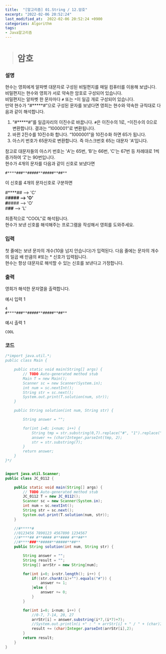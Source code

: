 ```yaml
---
title:  "[알고리즘] 01.String / 12.암호"
excerpt: "2022-02-06 20:52:24"
last_modified_at:  2022-02-06 20:52:24 +0900
categories: Algorithm
tags:
- Java알고리즘
---
```


># 암호  

### 설명  

현수는 영희에게 알파벳 대문자로 구성된 비밀편지를 매일 컴퓨터를 이용해 보냅니다.  
비밀편지는 현수와 영희가 서로 약속한 암호로 구성되어 있습니다.  
비밀편지는 알파벳 한 문자마다 `#` 또는 `*`이 일곱 개로 구성되어 있습니다.  
만약 현수가 “#*****#”으로 구성된 문자를 보냈다면 영희는 현수와 약속한 규칙대로 다음과 같이 해석합니다.  

1. “#*****#”를 일곱자리의 이진수로 바꿉니다. `#`은 이진수의 1로, `*`이진수의 0으로 변환합니다. 결과는 “1000001”로 변환됩니다.  
2. 바뀐 2진수를 10진수화 합니다. “1000001”을 10진수화 하면 65가 됩니다.  
3. 아스키 번호가 65문자로 변환합니다. 즉 아스크번호 65는 대문자 'A'입니다.  

참고로 대문자들의 아스키 번호는 'A'는 65번, ‘B'는 66번, ’C'는 67번 등 차례대로 1씩 증가하여 ‘Z'는 90번입니다.  
현수가 4개의 문자를 다음과 같이 신호로 보냈다면

`#****###**#####**#####**##**`

이 신호를 4개의 문자신호로 구분하면  

#****## --> 'C'  
#**#### --> 'O'  
#**#### --> 'O'  
#**##** --> 'L'  

최종적으로 “COOL"로 해석됩니다.  
현수가 보낸 신호를 해석해주는 프로그램을 작성해서 영희를 도와주세요.  


### 입력  

첫 줄에는 보낸 문자의 개수(10을 넘지 안습니다)가 입력된다. 다음 줄에는 문자의 개수의 일곱 배 만큼의 #또는 * 신호가 입력됩니다.  
현수는 항상 대문자로 해석할 수 있는 신호를 보낸다고 가정합니다.  


### 출력  

영희가 해석한 문자열을 출력합니다.   


예시 입력 1   
```
4
#****###**#####**#####**##**
```
예시 출력 1  
```
COOL
```



### 코드  

```java
/*import java.util.*;
public class Main {

	public static void main(String[] args) {
		// TODO Auto-generated method stub
		Main T = new Main();
		Scanner sc = new Scanner(System.in);
		int num = sc.nextInt();
		String str = sc.next();
		System.out.print(T.solution(num, str));
	}

	public String solution(int num, String str) {

		String answer = "";

		for(int i=0; i<num; i++) {
			String tmp = str.substring(0,7).replace("#", "1").replace("*", "0");
			answer += (char)Integer.parseInt(tmp, 2);
			str = str.substring(7);
		}
		return answer;
	}
}*/


import java.util.Scanner;
public class JC_0112 {

	public static void main(String[] args) {
		// TODO Auto-generated method stub
		JC_0112 T = new JC_0112();
		Scanner sc = new Scanner(System.in);
		int num = sc.nextInt();
		String str = sc.next();
		System.out.print(T.solution(num, str));
	}

	//#*****#
	//0123456 7890123 4567890 1234567
	//#****## #**#### #**#### #**##**
	//#****###**#####**#####**##**
	public String solution(int num, String str) {

		String answer = "";
		String result = "";
		String[] arrStr = new String[num];

		for(int i=0; i<str.length(); i++) {
			if((str.charAt(i)+"").equals("#")) {
				answer += 1;
			}else {
				answer += 0;
			}
		}

		for(int i=0; i<num; i++) {
			//0-7, 7-14, 20, 27
			arrStr[i] = answer.substring(i*7,(i*7)+7);
			//System.out.println(i +" : " + arrStr[i] + " / " + (char)Integer.parseInt(arrStr[i],2));
			result += (char)Integer.parseInt(arrStr[i],2);
		}
		return result;
	}
}

```
